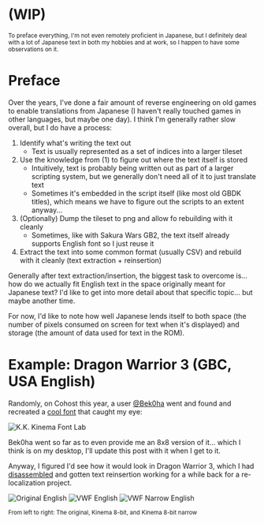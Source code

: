 # (WIP)

<sub>To preface everything, I'm not even remotely proficient in Japanese, but I definitely deal with a lot of Japanese text in both my hobbies and at work, so I happen to have some observations on it.</sub>

# Preface

Over the years, I've done a fair amount of reverse engineering on old games to enable translations from Japanese (I haven't really touched games in other languages, but maybe one day). I think I'm generally rather slow overall, but I do have a process:

1. Identify what's writing the text out
	* Text is usually represented as a set of indices into a larger tileset
2. Use the knowledge from (1) to figure out where the text itself is stored
	* Intuitively, text is probably being written out as part of a larger scripting system, but we generally don't need all of it to just translate text
	* Sometimes it's embedded in the script itself (like most old GBDK titles), which means we have to figure out the scripts to an extent anyway...
3. (Optionally) Dump the tileset to png and allow fo rebuilding with it cleanly
	* Sometimes, like with Sakura Wars GB2, the text itself already supports English font so I just reuse it
4. Extract the text into some common format (usually CSV) and rebuild with it cleanly (text extraction + reinsertion)

Generally after text extraction/insertion, the biggest task to overcome is... how do we actually fit English text in the space originally meant for Japanese text? I'd like to get into more detail about that specific topic... but maybe another time. 

For now, I'd like to note how well Japanese lends itself to both space (the number of pixels consumed on screen for text when it's displayed) and storage (the amount of data used for text in the ROM).

# Example: Dragon Warrior 3 (GBC, USA English)

Randomly, on Cohost this year, a user [@Bek0ha](http://x.com/Bek0ha) went and found and recreated a [cool font](https://archive.org/details/jimaku-font) that caught my eye:

![K.K. Kinema Font Lab](kinema.png "K.K. Kinema Font Lab - Handwritten Movie Subtitle Font")

Bek0ha went so far as to even provide me an 8x8 version of it... which I think is on my desktop, I'll update this post with it when I get to it.

Anyway, I figured I'd see how it would look in Dragon Warrior 3, which I had [disassembled](https://github.com/VariantXYZ/dragon-warrior-3-gbc) and gotten text reinsertion working for a while back for a re-localization project.

<style>
span.gifs img
{
	max-width: 32%;
    height: auto;
}
</style>

<span class="gifs">![Original English](dw3_normal.gif "Original English") ![VWF English](dw3_vwf.gif "VWF English") ![VWF Narrow English](dw3_vwf_narrow.gif "VWF Narrow English")</span>

<sub>From left to right: The original, Kinema 8-bit, and Kinema 8-bit narrow</sub>